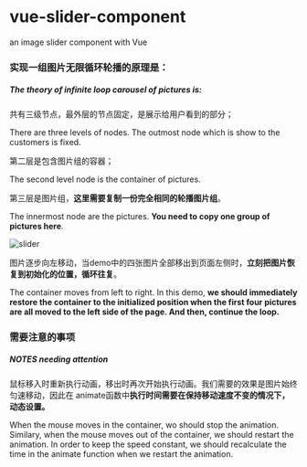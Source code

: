 # vue-slider-component
an image slider component with Vue

### 实现一组图片无限循环轮播的原理是：

##### The theory of infinite loop carousel of pictures is:

共有三级节点，最外层的节点固定，是展示给用户看到的部分；

There are three levels of nodes. The outmost node which is show to the customers is fixed.

第二层是包含图片组的容器；

The second level node is the container of pictures.

第三层是图片组，**这里需要复制一份完全相同的轮播图片组**。

The innermost node are the pictures. **You need to copy one group of pictures here**.

![slider](https://github.com/WangXBruc/vue-slider-component/blob/master/slider.png)

图片逐步向左移动，当demo中的四张图片全部移出到页面左侧时，**立刻把图片恢复到初始化的位置，循环往复**。

The container moves from left to right.  In this demo, **we should immediately restore the container to the initialized position when the first four pictures are all moved to the left side of the page. And then, continue the loop.**

### 需要注意的事项

##### NOTES needing attention

鼠标移入时重新执行动画，移出时再次开始执行动画。我们需要的效果是图片始终匀速移动，因此在 animate函数中**执行时间需要在保持移动速度不变的情况下，动态设置。**

When the mouse moves in the container, wo should stop the animation. Similary, when the mouse moves out of the container, we should restart the animation. In order to keep the speed constant, we should recalculate the time in the animate function when we restart the animation.



